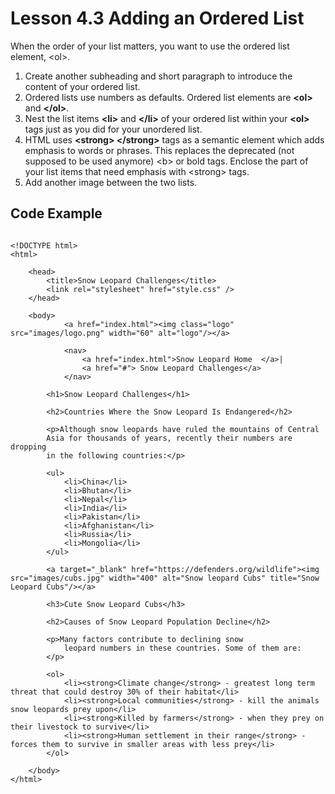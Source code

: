 # Lesson 4.3 Adding an Ordered List

When the order of your list matters, you want to use the ordered list element, &lt;ol&gt;.

1. Create another subheading and short paragraph to introduce the content of your ordered list.
2. Ordered lists use numbers as defaults. Ordered list elements are **&lt;ol&gt;** and **&lt;/ol&gt;**.
3. Nest the list items **&lt;li&gt;** and **&lt;/li&gt;** of your ordered list within your **&lt;ol&gt;** tags just as you did for your unordered list.
4. HTML uses **&lt;strong&gt; &lt;/strong&gt;** tags as a semantic element which adds emphasis to words or phrases. This replaces the deprecated \(not supposed to be used anymore\) &lt;b&gt; or bold tags. Enclose the part of your list items that need emphasis with &lt;strong&gt; tags.
5. Add another image between the two lists.

## Code Example

```text

<!DOCTYPE html>
<html>

	<head>
		<title>Snow Leopard Challenges</title>
		<link rel="stylesheet" href="style.css" />
	</head>

	<body>
			<a href="index.html"><img class="logo"  src="images/logo.png" width="60" alt="logo"/></a>

			<nav>
				<a href="index.html">Snow Leopard Home  </a>|
				<a href="#"> Snow Leopard Challenges</a>
			</nav>

		<h1>Snow Leopard Challenges</h1>

		<h2>Countries Where the Snow Leopard Is Endangered</h2>

		<p>Although snow leopards have ruled the mountains of Central 
		Asia for thousands of years, recently their numbers are dropping 
		in the following countries:</p>

		<ul>
			<li>China</li>
			<li>Bhutan</li>
			<li>Nepal</li>
			<li>India</li>
			<li>Pakistan</li>
			<li>Afghanistan</li>
			<li>Russia</li>
			<li>Mongolia</li>
		</ul>

		<a target="_blank" href="https://defenders.org/wildlife"><img src="images/cubs.jpg" width="400" alt="Snow leopard Cubs" title="Snow Leopard Cubs"/></a>
		
		<h3>Cute Snow Leopard Cubs</h3>

		<h2>Causes of Snow Leopard Population Decline</h2>

		<p>Many factors contribute to declining snow
			leopard numbers in these countries. Some of them are:
		</p>

		<ol>
			<li><strong>Climate change</strong> - greatest long term threat that could destroy 30% of their habitat</li>
			<li><strong>Local communities</strong> - kill the animals snow leopards prey upon</li>
			<li><strong>Killed by farmers</strong> - when they prey on their livestock to survive</li>
			<li><strong>Human settlement in their range</strong> - forces them to survive in smaller areas with less prey</li>
		</ol>

	</body>
</html>
```

